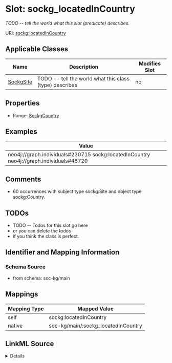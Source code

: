 

# Slot: sockg_locatedInCountry


_TODO -- tell the world what this slot (predicate) describes._





URI: [sockg:locatedInCountry](http://www.semanticweb.org/sockg/ontologies/2024/0/soil-carbon-ontology/locatedInCountry)



<!-- no inheritance hierarchy -->





## Applicable Classes

| Name | Description | Modifies Slot |
| --- | --- | --- |
| [SockgSite](../classes/SockgSite.md) | TODO -- tell the world what this class (type) describes |  no  |







## Properties

* Range: [SockgCountry](../classes/SockgCountry.md)






## Examples

| Value |
| --- |
| neo4j://graph.individuals#230715 sockg:locatedInCountry neo4j://graph.individuals#46720 |

## Comments

* 60 occurrences with subject type sockg:Site and object type sockg:Country.

## TODOs

* TODO -- Todos for this slot go here
* or you can delete the todos
* if you think the class is perfect.

## Identifier and Mapping Information







### Schema Source


* from schema: soc-kg/main




## Mappings

| Mapping Type | Mapped Value |
| ---  | ---  |
| self | sockg:locatedInCountry |
| native | soc-kg/main/:sockg_locatedInCountry |




## LinkML Source

<details>
```yaml
name: sockg_locatedInCountry
description: TODO -- tell the world what this slot (predicate) describes.
todos:
- TODO -- Todos for this slot go here
- or you can delete the todos
- if you think the class is perfect.
comments:
- 60 occurrences with subject type sockg:Site and object type sockg:Country.
examples:
- value: neo4j://graph.individuals#230715 sockg:locatedInCountry neo4j://graph.individuals#46720
from_schema: soc-kg/main
rank: 1000
slot_uri: sockg:locatedInCountry
alias: sockg_locatedInCountry
domain_of:
- sockg_Site
range: sockg_Country

```
</details>